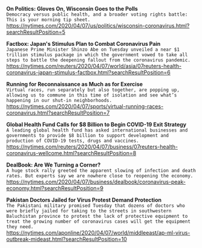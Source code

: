 **On Politics: Gloves On, Wisconsin Goes to the Polls**\
`Democracy versus public health, and a broader voting rights battle: This is your morning tip sheet.`\
https://nytimes.com/2020/04/07/us/politics/wisconsin-coronavirus.html?searchResultPosition=5

**Factbox: Japan's Stimulus Plan to Combat Coronavirus Pain**\
`Japanese Prime Minister Shinzo Abe on Tuesday unveiled a near $1 trillion stimulus package in which the government vowed to take all steps to battle the deepening fallout from the coronavirus pandemic.`\
https://nytimes.com/reuters/2020/04/07/world/asia/07reuters-health-coronavirus-japan-stimulus-factbox.html?searchResultPosition=6

**Running for Reconnaissance as Much as for Exercise**\
`Virtual races, run separately but also together, are popping up, allowing us to commune in this time of isolation and see what’s happening in our shut-in neighborhoods.`\
https://nytimes.com/2020/04/07/sports/virtual-running-races-coronavirus.html?searchResultPosition=7

**Global Health Fund Calls for $8 Billion to Begin COVID-19 Exit Strategy**\
`A leading global health fund has asked international businesses and governments to provide $8 billion to support development and production of COVID-19 tests, drugs and vaccines.`\
https://nytimes.com/reuters/2020/04/07/business/07reuters-health-coronavirus-wellcome.html?searchResultPosition=8

**DealBook: Are We Turning a Corner?**\
`A huge stock rally greeted the apparent slowing of infection and death rates. But experts say we are nowhere close to reopening the economy.`\
https://nytimes.com/2020/04/07/business/dealbook/coronavirus-peak-economy.html?searchResultPosition=9

**Pakistan Doctors Jailed for Virus Protest Demand Protection**\
`The Pakistani military promised Tuesday that dozens of doctors who were briefly jailed for taking to the streets in southwestern Baluchistan province to protest the lack of protective equipment to treat the growing number of coronavirus cases will get the equipment they need. `\
https://nytimes.com/aponline/2020/04/07/world/middleeast/ap-ml-virus-outbreak-mideast.html?searchResultPosition=10

